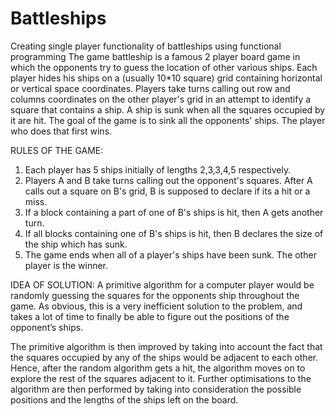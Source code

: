 # Battleships
Creating single player functionality of battleships using functional programming
The game battleship is a famous 2 player board game in which the opponents try to guess the location of other various ships. 
Each player hides his ships on a (usually 10*10 square) grid containing horizontal or vertical space coordinates. Players take turns calling out row and columns coordinates on the other player's grid in an attempt to identify a square that contains a ship.
A ship is sunk when all the squares occupied by it are hit. The goal of the game is to sink all the opponents' ships. The player who does that first wins.

RULES OF THE GAME:

1. Each player has 5 ships initially of lengths 2,3,3,4,5 respectively.
2. Players A and B take turns calling out the opponent's squares. After A calls out a square on B's grid, B is supposed to declare if its a hit or a miss. 
3. If a block containing a part of one of B's ships is hit, then A gets another turn.
4. If all blocks containing one of B's ships is hit, then B declares the size of the ship which has sunk.
5. The game ends when all of a player's ships have been sunk. The other player is the winner.

IDEA OF SOLUTION:
A primitive algorithm for a computer player would be randomly guessing the squares for the opponents ship throughout the game. As obvious, this is a very inefficient solution to the problem, and takes a lot of time to finally be able to figure out the positions of the opponent’s ships.

The primitive algorithm is then improved by taking into account the fact that the squares occupied by any of the ships would be adjacent to each other. Hence, after the random algorithm gets a hit, the algorithm moves on to explore the rest of the squares adjacent to it. Further optimisations to the algorithm are then performed by taking into consideration the possible positions and the lengths of the ships left on the board. 
